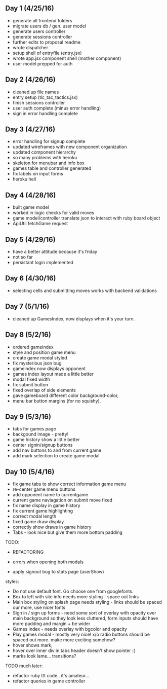 
## Day 1 (4/25/16)

- generate all frontend folders
- migrate users db / gen. user model
- generate users controller
- generate sessions controller
- further edits to proposal readme
- wrote dispatcher
- setup shell of entryfile (entry.jsx)
- wrote app.jsx component shell (mother component)
- user model prepped for auth

## Day 2 (4/26/16)

- cleaned up file names
- entry setup (tic_tac_tactics.jsx)
- finish sessions controller
- user auth complete (minus error handling)
- sign in error handling complete

## Day 3 (4/27/16)

- error handling for signup complete
- updated wireframes with new component organization
- updated component hierarchy
- so many problems with heroku
- skeleton for menubar and info box
- games table and controller generated
- fix labels on input forms
- heroku hell

## Day 4 (4/28/16)

- built game model
- worked in logic checks for valid moves
- game model/controller translate json to interact with ruby board object
- ApiUtil fetchGame request

## Day 5 (4/29/16)

- have a better attitude because it's friday
- not so far
- persistant login implemented

## Day 6 (4/30/16)

- selecting cells and submitting moves works with backend validations

## Day 7 (5/1/16)

- cleaned up GamesIndex, now displays when it's your turn.

## Day 8 (5/2/16)

- ordered gameindex
- style and position game menu
- create game modal styled
- fix mysterious json bug
- gameindex now displays opponent
- games index layout made a little better
- modal fixed width
- fix submit button
- fixed overlap of side elements
- gave gameboard different color background-color,
- menu bar button margins (for no squishy),

## Day 9 (5/3/16)
- tabs for games page
- backgound image - pretty!
- game history show a little better
- center signin/signup buttons
- add nav buttons to and from current game
- add mark selection to create game modal

## Day 10 (5/4/16)
- fix game tabs to show correct information game menu
- re-center game menu buttons
- add opponent name to currentgame
- current game naviagation on submit move fixed
- fix name display in game history
- fix current game highlighting
- correct modal length
- fixed game draw display
- correctly show draws in game history
- Tabs - look nice but give them more bottom padding


TODO:

- REFACTORING

- errors when opening both modals

- apply signout bug to stats page (userShow)

styles:
- Do not use default font. Go choose one from googlefonts.
- Box to left with site info needs more styling - space out links
- Main box styling on splash page needs styling - links should be spaced our more, use nicer fonts
- Sign in / sign up forms - need some sort of overlay with opacity over main background so they look less cluttered, form inputs should have more padding and margin + be wider
- Games index - needs overlay with bgcolor and opacity
- Play games modal - mostly very nice! x/o radio buttons should be spaced out more. make more exciting somehow?
- hover shows mark,
- hover over inner div in tabs header doesn't show pointer :(
- marks look lame... transitions?

TODO much later:
- refactor ruby ttt code.. it's amateur...  
- refactor queries in game controller
